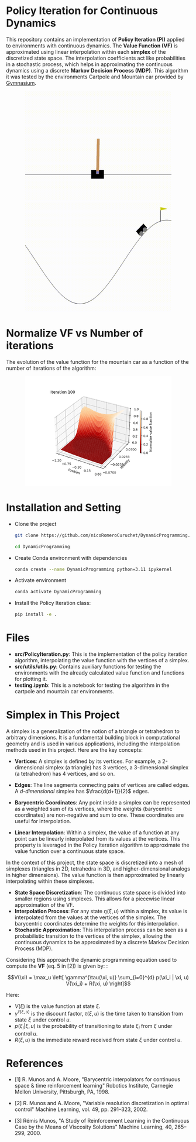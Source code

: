 # Policy Iteration for Continuous Dynamics

This repository contains an implementation of **Policy Iteration (PI)** applied to environments with continuous dynamics.  The **Value Function (VF)** is approximated using linear interpolation within each **simplex** of the discretized state space. The interpolation coefficients act like probabilities in a stochastic process, which helps in approximating the continuous dynamics using a discrete **Markov Decision Process (MDP)**. This algorithm it was tested by the environments Cartpole and Mountain car provided by [Gymnasium](https://github.com/Farama-Foundation/Gymnasium).


<p align="center">
 <img src="gifs/cartpole.gif" width="400" height="300" />  
 <img src="gifs/mountain_car.gif" width="400" height="300" />
</p>


# Normalize VF vs Number of iterations

The evolution of the value function  for the mountain car as a function of the number of iterations of the algorithm:

<p align="center">
 <img src="gifs/3D_VF.gif" width="400" height="300" />
</p>

# Installation and Setting

- Clone the project
 	``` bash
    git clone https://github.com/nicoRomeroCuruchet/DynamicProgramming.git
  	```
  	``` bash
    cd DynamicProgramming
	```
- Create Conda environment with dependencies
	``` bash
	conda create --name DynamicProgramming python=3.11 ipykernel
	```
- Activate environment
	``` bash
	conda activate DynamicProgramming
	```
- Install the Policy Iteration class:
	``` bash
	pip install -e .
	```
# Files

 - **src/PolicyIteration.py**: This is the implementation of the policy iteration algorithm, interpolating the value function with the vertices of a simplex.
 - **src/utils/utils.py**: Contains auxiliary functions for testing the environments with the already calculated value function and functions for plotting it.
 - **testing.ipynb**: This is a notebook for testing the algorithm in the cartpole and mountain car environments.

# Simplex in This Project

A simplex is a generalization of the notion of a triangle or tetrahedron to arbitrary dimensions. It is a fundamental building block in computational geometry and is used in various applications, including the interpolation methods used in this project. Here are the key concepts:

- **Vertices**: A simplex is defined by its vertices. For example, a 2-dimensional simplex (a triangle) has 3 vertices, a 3-dimensional simplex (a tetrahedron) has 4 vertices, and so on.

- **Edges**: The line segments connecting pairs of vertices are called edges. A *d-dimensional* simplex has $\frac{d(d+1)}{2}$ edges.

- **Barycentric Coordinates**: Any point inside a simplex can be represented as a weighted sum of its vertices, where the weights (barycentric coordinates) are non-negative and sum to one. These coordinates are useful for interpolation.

- **Linear Interpolation**: Within a simplex, the value of a function at any point can be linearly interpolated from its values at the vertices. This property is leveraged in the Policy Iteration algorithm to approximate the value function over a continuous state space.


In the context of this project, the state space is discretized into a mesh of simplexes (triangles in 2D, tetrahedra in 3D, and higher-dimensional analogs in higher dimensions). The value function is then approximated by linearly interpolating within these simplexes.

- **State Space Discretization**: The continuous state space is divided into smaller regions using simplexes. This allows for a piecewise linear approximation of the VF.
- **Interpolation Process**: For any state $\eta(\xi,u)$ within a simplex, its value is interpolated from the values at the vertices of the simplex. The barycentric coordinates determine the weights for this interpolation.
- **Stochastic Approximation**: This interpolation process can be seen as a probabilistic transition to the vertices of the simplex, allowing the continuous dynamics to be approximated by a discrete Markov Decision Process (MDP).


Considering this approach the dynamic programming equation used to compute the **VF** (eq. 5 in [2]) is given by: :

$$V(\xi) = \max_u \left[ \gamma^{\tau(\xi, u)} \sum_{i=0}^{d} p(\xi_i | \xi, u) V(\xi_i) + R(\xi, u) \right]$$ 

Here:

- $V(\xi)$ is the value function at state $\xi.$
- $\gamma^{\tau(\xi, u)}$ is the discount factor, $\tau(\xi, u)$ is the time taken to transition from state $\xi$ under control $u$.
- $p(\xi_i | \xi, u)$ is the probability of transitioning to state $\xi_i$ from $\xi$ under control $u$.
- $R(\xi, u)$ is the immediate reward received from state $\xi$ under control $u$.


 
# References
- [1] R. Munos and A. Moore, "Barycentric interpolators for continuous space & time reinforcement learning" Robotics Institute, Carnegie Mellon University, Pittsburgh, PA, 1998.

- [2] R. Munos and A. Moore, "Variable resolution discretization in optimal control" Machine Learning, vol. 49, pp. 291–323, 2002.

- [3] Rémis Munos, "A Study of Reinforcement Learning in the Continuous Case by the Means of Viscosity Solutions" Machine Learning, 40, 265–299, 2000.


